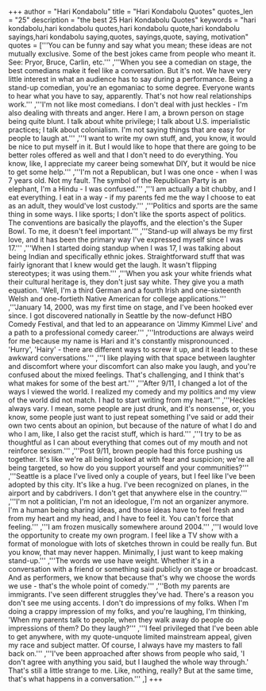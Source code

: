 +++
author = "Hari Kondabolu"
title = "Hari Kondabolu Quotes"
quotes_len = "25"
description = "the best 25 Hari Kondabolu Quotes"
keywords = "hari kondabolu,hari kondabolu quotes,hari kondabolu quote,hari kondabolu sayings,hari kondabolu saying,quotes, sayings,quote, saying, motivation"
quotes = ['''You can be funny and say what you mean; these ideas are not mutually exclusive. Some of the best jokes came from people who meant it. See: Pryor, Bruce, Carlin, etc.''' ,'''When you see a comedian on stage, the best comedians make it feel like a conversation. But it's not. We have very little interest in what an audience has to say during a performance. Being a stand-up comedian, you're an egomaniac to some degree. Everyone wants to hear what you have to say, apparently. That's not how real relationships work.''' ,'''I'm not like most comedians. I don't deal with just heckles - I'm also dealing with threats and anger. Here I am, a brown person on stage being quite blunt. I talk about white privilege; I talk about U.S. imperialistic practices; I talk about colonialism. I'm not saying things that are easy for people to laugh at.''' ,'''I want to write my own stuff, and, you know, it would be nice to put myself in it. But I would like to hope that there are going to be better roles offered as well and that I don't need to do everything. You know, like, I appreciate my career being somewhat DIY, but it would be nice to get some help.''' ,'''I'm not a Republican, but I was one once - when I was 7 years old. Not my fault. The symbol of the Republican Party is an elephant, I'm a Hindu - I was confused.''' ,'''I am actually a bit chubby, and I eat everything. I eat in a way - if my parents fed me the way I choose to eat as an adult, they would've lost custody.''' ,'''Politics and sports are the same thing in some ways. I like sports; I don't like the sports aspect of politics. The conventions are basically the playoffs, and the election's the Super Bowl. To me, it doesn't feel important.''' ,'''Stand-up will always be my first love, and it has been the primary way I've expressed myself since I was 17.''' ,'''When I started doing standup when I was 17, I was talking about being Indian and specifically ethnic jokes. Straightforward stuff that was fairly ignorant that I knew would get the laugh. It wasn't flipping stereotypes; it was using them.''' ,'''When you ask your white friends what their cultural heritage is, they don't just say white. They give you a math equation. 'Well, I'm a third German and a fourth Irish and one-sixteenth Welsh and one-fortieth Native American for college applications.''' ,'''January 14, 2000, was my first time on stage, and I've been hooked ever since. I got discovered nationally in Seattle by the now-defunct HBO Comedy Festival, and that led to an appearance on 'Jimmy Kimmel Live' and a path to a professional comedy career.''' ,'''Introductions are always weird for me because my name is Hari and it's constantly mispronounced . 'Hurry', 'Hairy' - there are different ways to screw it up, and it leads to these awkward conversations.''' ,'''I like playing with that space between laughter and discomfort where your discomfort can also make you laugh, and you're confused about the mixed feelings. That's challenging, and I think that's what makes for some of the best art.''' ,'''After 9/11, I changed a lot of the ways I viewed the world. I realized my comedy and my politics and my view of the world did not match. I had to start writing from my heart.''' ,'''Heckles always vary. I mean, some people are just drunk, and it's nonsense, or, you know, some people just want to just repeat something I've said or add their own two cents about an opinion, but because of the nature of what I do and who I am, like, I also get the racist stuff, which is hard.''' ,'''I try to be as thoughtful as I can about everything that comes out of my mouth and not reinforce sexism.''' ,'''Post 9/11, brown people had this force pushing us together. It's like we're all being looked at with fear and suspicion; we're all being targeted, so how do you support yourself and your communities?''' ,'''Seattle is a place I've lived only a couple of years, but I feel like I've been adopted by this city. It's like a hug. I've been recognized on planes, in the airport and by cabdrivers. I don't get that anywhere else in the country.''' ,'''I'm not a politician, I'm not an ideologue, I'm not an organizer anymore. I'm a human being sharing ideas, and those ideas have to feel fresh and from my heart and my head, and I have to feel it. You can't force that feeling.''' ,'''I am frozen musically somewhere around 2004.''' ,'''I would love the opportunity to create my own program. I feel like a TV show with a format of monologue with lots of sketches thrown in could be really fun. But you know, that may never happen. Minimally, I just want to keep making stand-up.''' ,'''The words we use have weight. Whether it's in a conversation with a friend or something said publicly on stage or broadcast. And as performers, we know that because that's why we choose the words we use - that's the whole point of comedy.''' ,'''Both my parents are immigrants. I've seen different struggles they've had. There's a reason you don't see me using accents. I don't do impressions of my folks. When I'm doing a crappy impression of my folks, and you're laughing, I'm thinking, 'When my parents talk to people, when they walk away do people do impressions of them? Do they laugh?''' ,'''I feel privileged that I've been able to get anywhere, with my quote-unquote limited mainstream appeal, given my race and subject matter. Of course, I always have my masters to fall back on.''' ,'''I've been approached after shows from people who said, 'I don't agree with anything you said, but I laughed the whole way through.' That's still a little strange to me. Like, nothing, really? But at the same time, that's what happens in a conversation.''' ,]
+++